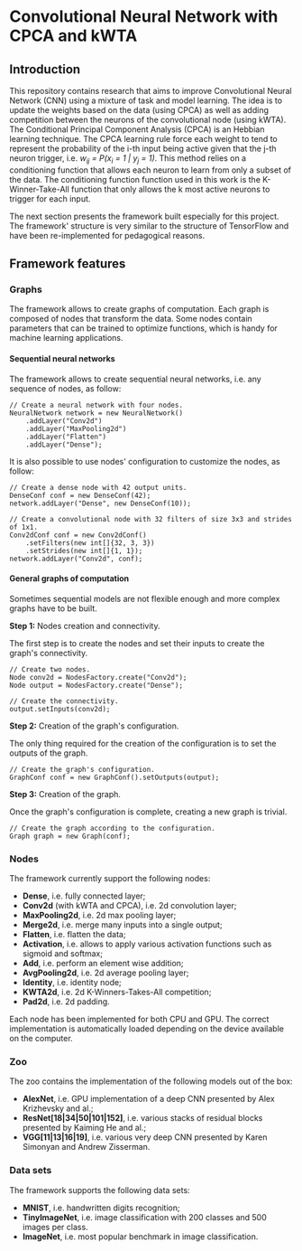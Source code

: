 # Convolutional Neural Network with CPCA and kWTA

## Introduction

This repository contains research that aims to improve Convolutional Neural Network (CNN) using a mixture of task and model learning. The idea is to update the weights based on the data (using CPCA) as well as adding competition between the neurons of the convolutional node (using kWTA). The Conditional Principal Component Analysis (CPCA) is an Hebbian learning technique. The CPCA learning rule force each weight to tend to represent the probability of the i-th input being active given that the j-th neuron trigger, i.e. _w<sub>ij</sub> = P(x<sub>i</sub> = 1 | y<sub>j</sub> = 1)_. This method relies on a conditioning function that allows each neuron to learn from only a subset of the data. The conditioning function function used in this work is the K-Winner-Take-All function that only allows the k most active neurons to trigger for each input.

The next section presents the framework built especially for this project. The framework' structure is very similar to the structure of TensorFlow and have been re-implemented for pedagogical reasons.

## Framework features

### Graphs

The framework allows to create graphs of computation. Each graph is composed of nodes that transform the data. Some nodes contain parameters that can be trained to optimize functions, which is handy for machine learning applications.

#### Sequential neural networks

The framework allows to create sequential neural networks, i.e. any sequence of nodes, as follow:

    // Create a neural network with four nodes.
    NeuralNetwork network = new NeuralNetwork()
        .addLayer("Conv2d")
        .addLayer("MaxPooling2d")
        .addLayer("Flatten")
        .addLayer("Dense");

It is also possible to use nodes' configuration to customize the nodes, as follow:

    // Create a dense node with 42 output units.
    DenseConf conf = new DenseConf(42);
    network.addLayer("Dense", new DenseConf(10));

    // Create a convolutional node with 32 filters of size 3x3 and strides of 1x1.
    Conv2dConf conf = new Conv2dConf()
        .setFilters(new int[]{32, 3, 3})
        .setStrides(new int[]{1, 1});
    network.addLayer("Conv2d", conf);

#### General graphs of computation

Sometimes sequential models are not flexible enough and more complex graphs have to be built.

__Step 1:__ Nodes creation and connectivity.

The first step is to create the nodes and set their inputs to create the graph's connectivity.

    // Create two nodes.
    Node conv2d = NodesFactory.create("Conv2d");
    Node output = NodesFactory.create("Dense");

    // Create the connectivity.
    output.setInputs(conv2d);

__Step 2:__ Creation of the graph's configuration.

The only thing required for the creation of the configuration is to set the outputs of the graph.

    // Create the graph's configuration.
    GraphConf conf = new GraphConf().setOutputs(output);

__Step 3:__ Creation of the graph.

Once the graph's configuration is complete, creating a new graph is trivial.

    // Create the graph according to the configuration.
    Graph graph = new Graph(conf);

### Nodes

The framework currently support the following nodes:
* **Dense**, i.e. fully connected layer;
* **Conv2d** (with kWTA and CPCA), i.e. 2d convolution layer;
* **MaxPooling2d**, i.e. 2d max pooling layer;
* **Merge2d**, i.e. merge many inputs into a single output;
* **Flatten**, i.e. flatten the data;
* **Activation**, i.e. allows to apply various activation functions such as sigmoid and softmax;
* **Add**, i.e. perform an element wise addition;
* **AvgPooling2d**, i.e. 2d average pooling layer;
* **Identity**, i.e. identity node;
* **KWTA2d**, i.e. 2d K-Winners-Takes-All competition;
* **Pad2d**, i.e. 2d padding.

Each node has been implemented for both CPU and GPU. The correct implementation is automatically loaded depending on the device available on the computer.

### Zoo

The zoo contains the implementation of the following models out of the box:
* **AlexNet**, i.e. GPU implementation of a deep CNN presented by Alex Krizhevsky and al.;
* **ResNet[18|34|50|101|152]**, i.e. various stacks of residual blocks presented by Kaiming He and al.;
* **VGG[11|13|16|19]**, i.e. various very deep CNN presented by Karen Simonyan and Andrew Zisserman.

### Data sets

The framework supports the following data sets:
* **MNIST**, i.e. handwritten digits recognition;
* **TinyImageNet**, i.e. image classification with 200 classes and 500 images per class.
* **ImageNet**, i.e. most popular benchmark in image classification.
